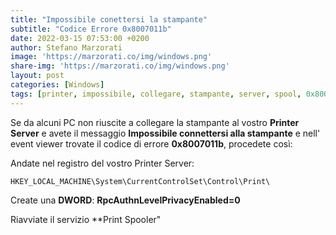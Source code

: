 ```yaml
---
title: "Impossibile conettersi la stampante"
subtitle: "Codice Errore 0x8007011b"
date: 2022-03-15 07:53:00 +0200
author: Stefano Marzorati
image: 'https://marzorati.co/img/windows.png'
share-img: 'https://marzorati.co/img/windows.png'
layout: post
categories: [Windows]
tags: [printer, impossibile, collegare, stampante, server, spool, 0x8007011b]
---
```

Se da alcuni PC non riuscite a collegare la stampante al vostro **Printer Server** e avete il messaggio **Impossibile connettersi alla stampante** e nell' event viewer trovate il codice di errore **0x8007011b**, procedete così:   

Andate nel registro del vostro Printer Server:   

	HKEY_LOCAL_MACHINE\System\CurrentControlSet\Control\Print\

Create una **DWORD**: **RpcAuthnLevelPrivacyEnabled=0**

Riavviate il servizio **Print Spooler"